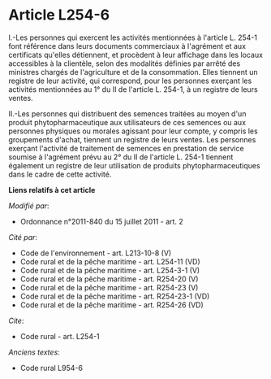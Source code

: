 # Article L254-6

I.-Les personnes qui exercent les activités mentionnées à l'article L. 254-1 font référence dans leurs documents commerciaux
à l'agrément et aux certificats qu'elles détiennent, et procèdent à leur affichage dans les locaux accessibles à la
clientèle, selon des modalités définies par arrêté des ministres chargés de l'agriculture et de la consommation. Elles
tiennent un registre de leur activité, qui correspond, pour les personnes exerçant les activités mentionnées au 1° du II de
l'article L. 254-1, à un registre de leurs ventes. 

II.-Les personnes qui distribuent des semences traitées au moyen d'un produit phytopharmaceutique aux utilisateurs de ces
semences ou aux personnes physiques ou morales agissant pour leur compte, y compris les groupements d'achat, tiennent un
registre de leurs ventes. Les personnes exerçant l'activité de traitement de semences en prestation de service soumise à
l'agrément prévu au 2° du II de l'article L. 254-1 tiennent également un registre de leur utilisation de produits
phytopharmaceutiques dans le cadre de cette activité.

**Liens relatifs à cet article**

_Modifié par_:

  - Ordonnance n°2011-840 du 15 juillet 2011 - art. 2

_Cité par_:

  - Code de l'environnement - art. L213-10-8 (V)
  - Code rural et de la pêche maritime - art. L254-11 (VD)
  - Code rural et de la pêche maritime - art. L254-3-1 (V)
  - Code rural et de la pêche maritime - art. R254-20 (V)
  - Code rural et de la pêche maritime - art. R254-23 (V)
  - Code rural et de la pêche maritime - art. R254-23-1 (VD)
  - Code rural et de la pêche maritime - art. R254-26 (VD)

_Cite_:

  - Code rural - art. L254-1

_Anciens textes_:

  - Code rural L954-6
